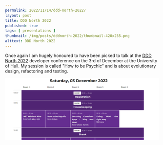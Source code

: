 ```yaml
---
permalink: 2022/11/14/ddd-north-2022/
layout: post
title: DDD North 2022
published: true
tags: [ presentations ]
thumbnail: /img/posts/dddnorth-2022/thumbnail-420x255.png
alttext: DDD North 2022
---
```


Once again I am hugely honoured to have been picked to talk at the <a href="http://dddnorth.co.uk/">DDD North 2022</a> 
developer conference on the 3rd of December at the University of Hull. My session is called "How to be Psychic" 
and is about evolutionary design, refactoring and testing.

<img src="/img/posts/dddnorth-2022/dddnorth-2022-programme.png" alt="programme" class="u-max-full-width" />

